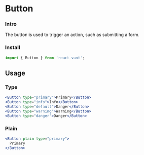# Button

### Intro

The button is used to trigger an action, such as submitting a form.

### Install

```js
import { Button } from 'react-vant';
```

## Usage

### Type

```jsx
<Button type="primary">Primary</Button>
<Button type="info">Info</Button>
<Button type="default">Danger</Button>
<Button type="warning">Warning</Button>
<Button type="danger">Danger</Button>
```

### Plain

```jsx
<Button plain type="primary">
  Primary
</Button>
```
